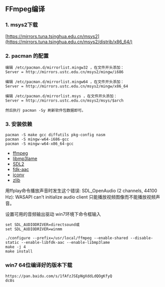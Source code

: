 ## FFmpeg编译
### 1. msys2下载
[https://mirrors.tuna.tsinghua.edu.cn/msys2](https://mirrors.tuna.tsinghua.edu.cn/msys2/distrib/x86_64/)

### 2. pacman 的配置
```
编辑 /etc/pacman.d/mirrorlist.mingw32 ，在文件开头添加：
Server = http://mirrors.ustc.edu.cn/msys2/mingw/i686

编辑 /etc/pacman.d/mirrorlist.mingw64 ，在文件开头添加：
Server = http://mirrors.ustc.edu.cn/msys2/mingw/x86_64

编辑 /etc/pacman.d/mirrorlist.msys ，在文件开头添加：
Server = http://mirrors.ustc.edu.cn/msys2/msys/$arch

然后执行 pacman -Sy 刷新软件包数据即可。
```

### 3. 安装依赖
```
pacman -S make gcc diffutils pkg-config nasm
pacman -S mingw-w64-i686-gcc 
pacman -S mingw-w64-x86_64-gcc 
```

- [ffmpeg](http://ffmpeg.org/download.html)
- [libmp3lame](https://github.com/gypified/libmp3lame)
- [SDL2](http://www.libsdl.org/download-2.0.php)
- [fdk-aac](http://www.linuxfromscratch.org/blfs/view/svn/multimedia/fdk-aac.html)
- [iconv](http://www.gnu.org/software/libiconv/)
- [zlib](https://github.com/madler/zlib)

用ffplay命令播放声音时发生这个错误:
SDL_OpenAudio (2 channels, 44100 Hz): WASAPI can't initialize audio client
只能播放视频图像而不能播放视频声音。

设置可用的音频输出驱动
win7环境下命令框输入
```
set SDL_AUDIODRIVER=directsound或
set SDL_AUDIODRIVER=winmm
```

```
./configure --prefix=/usr/local/ffmpeg --enable-shared --disable-static --enable-libfdk-aac --enable-libmp3lame
make -j 4
make install
```

### win7 64位编译好的版本下载
```
https://pan.baidu.com/s/1fAfzJSEpNgXddLdQOgKfyQ
dc8s
```
